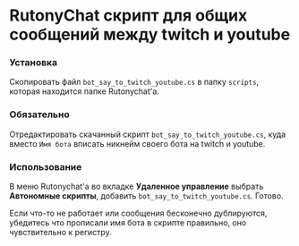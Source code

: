 
# RutonyChat скрипт для общих сообщений между twitch и youtube

### Установка
Скопировать файл `bot_say_to_twitch_youtube.cs` в папку `scripts`, которая находится папке Rutonychat'a.

### Обязательно
Отредактировать скачанный скрипт `bot_say_to_twitch_youtube.cs`, куда вместо `Имя бота` вписать никнейм своего бота на twitch и youtube.

### Использование
В меню Rutonychat'a во вкладке **Удаленное управление** выбрать **Автономные скрипты**, добавить `bot_say_to_twitch_youtube.cs`. Готово.

Если что-то не работает или сообщения бесконечно дублируются, убедитесь что прописали имя бота в скрипте правильно, оно чувствительно к регистру.
